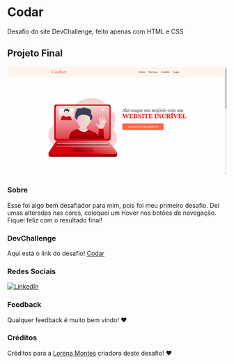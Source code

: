 # Codar
Desafio do site DevChallenge, feito apenas com HTML e CSS

## Projeto Final
![Projeto Final](https://github.com/Pedro-Murilo/codar/blob/master/codar-gif.gif)

### Sobre 
Esse foi algo bem desafiador para mim, pois foi meu primeiro desafio. Dei umas alteradas nas cores, coloquei um Hover nos botões de navegação. Fiquei feliz com o resultado final!

### DevChallenge 
Aqui está o link do desafio!
[Codar](https://www.devchallenge.com.br/detail/5ed47992adee277fae224a0b)

### Redes Sociais
<a href="https://www.linkedin.com/in/pedro-murilo-3ba7941b6/"><img src="https://img.shields.io/badge/LinkedIn--_.svg?style=social&logo=linkedin" alt="LinkedIn" target="_blank"></a>

### Feedback
Qualquer feedback é muito bem vindo! ❤

### Créditos
Créditos para a [Lorena Montes](https://github.com/Lorenalgm) criadora deste desafio! ❤
